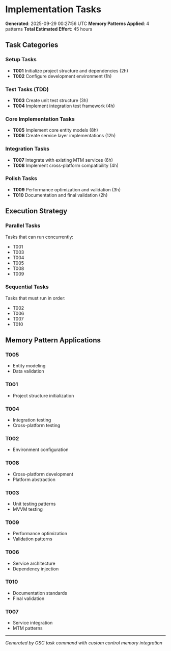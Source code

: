 # Implementation Tasks

**Generated**: 2025-09-29 00:27:56 UTC
**Memory Patterns Applied**: 4 patterns
**Total Estimated Effort**: 45 hours

## Task Categories

### Setup Tasks
- **T001** Initialize project structure and dependencies (2h)
- **T002** Configure development environment (1h)


### Test Tasks (TDD)
- **T003** Create unit test structure (3h)
- **T004** Implement integration test framework (4h)


### Core Implementation Tasks
- **T005** Implement core entity models (8h)
- **T006** Create service layer implementations (12h)


### Integration Tasks
- **T007** Integrate with existing MTM services (6h)
- **T008** Implement cross-platform compatibility (4h)


### Polish Tasks
- **T009** Performance optimization and validation (3h)
- **T010** Documentation and final validation (2h)


## Execution Strategy

### Parallel Tasks
Tasks that can run concurrently:
- T001
- T003
- T004
- T005
- T008
- T009


### Sequential Tasks
Tasks that must run in order:
- T002
- T006
- T007
- T010


## Memory Pattern Applications

### T005
- Entity modeling
- Data validation

### T001
- Project structure initialization

### T004
- Integration testing
- Cross-platform testing

### T002
- Environment configuration

### T008
- Cross-platform development
- Platform abstraction

### T003
- Unit testing patterns
- MVVM testing

### T009
- Performance optimization
- Validation patterns

### T006
- Service architecture
- Dependency injection

### T010
- Documentation standards
- Final validation

### T007
- Service integration
- MTM patterns



---
*Generated by GSC task command with custom control memory integration*
